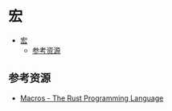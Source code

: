 # 宏

<!--ts-->
* [宏](#宏)
   * [参考资源](#参考资源)

<!-- Created by https://github.com/ekalinin/github-markdown-toc -->
<!-- Added by: kuanhsiaokuo, at: Tue Jun 21 20:11:39 CST 2022 -->

<!--te-->

## 参考资源

- [Macros - The Rust Programming Language](https://doc.rust-lang.org/book/ch19-06-macros.html)